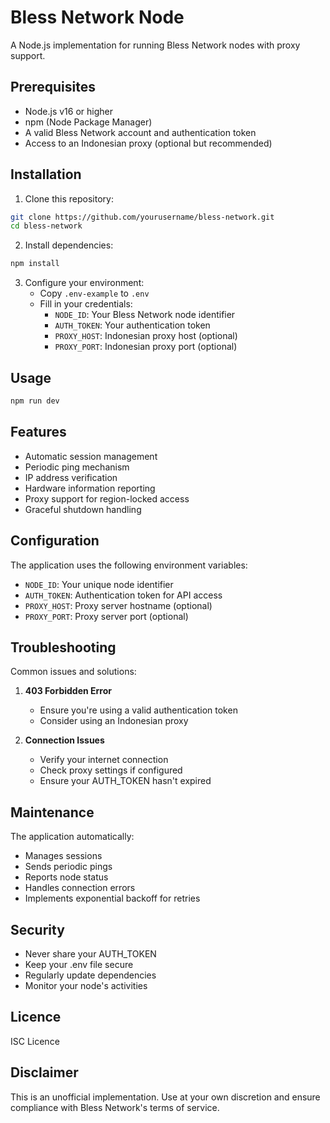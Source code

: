 # Bless Network Node

A Node.js implementation for running Bless Network nodes with proxy support.

## Prerequisites

- Node.js v16 or higher
- npm (Node Package Manager)
- A valid Bless Network account and authentication token
- Access to an Indonesian proxy (optional but recommended)

## Installation

1. Clone this repository:
```bash
git clone https://github.com/yourusername/bless-network.git
cd bless-network
```

2. Install dependencies:
```bash
npm install
```

3. Configure your environment:
   - Copy `.env-example` to `.env`
   - Fill in your credentials:
     - `NODE_ID`: Your Bless Network node identifier
     - `AUTH_TOKEN`: Your authentication token
     - `PROXY_HOST`: Indonesian proxy host (optional)
     - `PROXY_PORT`: Indonesian proxy port (optional)

## Usage

```bash
npm run dev
```


## Features

- Automatic session management
- Periodic ping mechanism
- IP address verification
- Hardware information reporting
- Proxy support for region-locked access
- Graceful shutdown handling

## Configuration

The application uses the following environment variables:
- `NODE_ID`: Your unique node identifier
- `AUTH_TOKEN`: Authentication token for API access
- `PROXY_HOST`: Proxy server hostname (optional)
- `PROXY_PORT`: Proxy server port (optional)

## Troubleshooting

Common issues and solutions:

1. **403 Forbidden Error**
   - Ensure you're using a valid authentication token
   - Consider using an Indonesian proxy

2. **Connection Issues**
   - Verify your internet connection
   - Check proxy settings if configured
   - Ensure your AUTH_TOKEN hasn't expired

## Maintenance

The application automatically:
- Manages sessions
- Sends periodic pings
- Reports node status
- Handles connection errors
- Implements exponential backoff for retries

## Security

- Never share your AUTH_TOKEN
- Keep your .env file secure
- Regularly update dependencies
- Monitor your node's activities

## Licence

ISC Licence

## Disclaimer

This is an unofficial implementation. Use at your own discretion and ensure compliance with Bless Network's terms of service.
